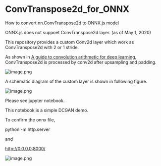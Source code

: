 # ConvTranspose2d_for_ONNX
How to convert nn.ConvTranspose2d to ONNX.js model

ONNX.js does not suppoet ConvTranspose2d layer. (as of May 1, 2020)

This repository provides a custom Conv2d layer which work as ConvTranspose2d with 2 or 1 stride.

As shown in [A guide to convolution arithmetic for deep learning](https://arxiv.org/abs/1603.07285), ConvTranspose2d is processed by conv2d after upsampling and padding.

![image.png](https://qiita-image-store.s3.ap-northeast-1.amazonaws.com/0/201397/21fafed0-a949-e599-efc6-23449c069d3c.png)

A schematic diagram of the custom layer is shown in following figure. 

![image.png](https://qiita-image-store.s3.ap-northeast-1.amazonaws.com/0/201397/4ad726bc-b86f-53fa-6fa6-db3e3c8fc851.png)

Please see jupyter notebook.

This notebook is a simple DCGAN demo.

To confirm the onnx file,

python -m http.server

and

http://0.0.0.0:8000/

![image.png](https://qiita-image-store.s3.ap-northeast-1.amazonaws.com/0/201397/1faf5539-4157-30f2-1c6c-4302d0df2a4e.png)



